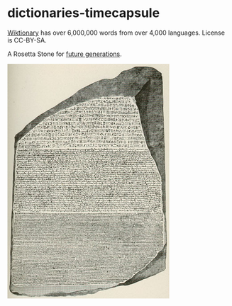 # dictionaries-timecapsule

[Wiktionary](https://en.wiktionary.org/) has over 6,000,000 words from over 4,000 languages. License is CC-BY-SA.

A Rosetta Stone for [future generations](https://archiveprogram.github.com/).

![RosettaStone.jpg](/RosettaStone.jpg)
